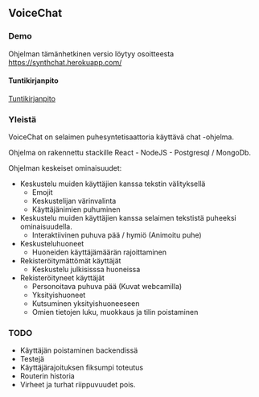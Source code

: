 ## VoiceChat

### Demo

Ohjelman tämänhetkinen versio löytyy osoitteesta https://synthchat.herokuapp.com/

#### Tuntikirjanpito

[Tuntikirjanpito](https://github.com/sokkanen/VoiceChat/blob/master/dokumentaatio/tuntikirjanpito.md)

### Yleistä

VoiceChat on selaimen puhesyntetisaattoria käyttävä chat -ohjelma.

Ohjelma on rakennettu stackille  React - NodeJS - Postgresql / MongoDb.

Ohjelman keskeiset ominaisuudet:

- Keskustelu muiden käyttäjien kanssa tekstin välityksellä
	- Emojit
	- Keskustelijan värinvalinta
	- Käyttäjänimien puhuminen
- Keskustelu muiden käyttäjien kanssa selaimen tekstistä puheeksi ominaisuudella.
	- Interaktiivinen puhuva pää / hymiö (Animoitu puhe)
- Keskusteluhuoneet
	- Huoneiden käyttäjämäärän rajoittaminen
- Rekisteröitymättömät käyttäjät
  - Keskustelu julkisisssa huoneissa
- Rekisteröityneet käyttäjät
	- Personoitava puhuva pää (Kuvat webcamilla)
	- Yksityishuoneet
	- Kutsuminen yksityishuoneeseen
	- Omien tietojen luku, muokkaus ja tilin poistaminen

### TODO

- Käyttäjän poistaminen backendissä
- Testejä
- Käyttäjärajoituksen fiksumpi toteutus
- Routerin historia
- Virheet ja turhat riippuvuudet pois.
